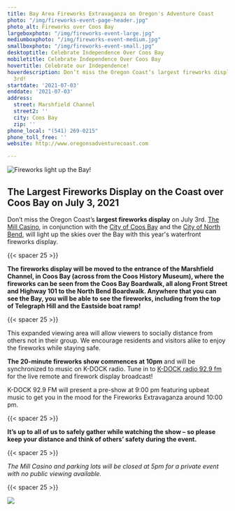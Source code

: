 ```yaml
---
title: Bay Area Fireworks Extravaganza on Oregon's Adventure Coast
photo: "/img/fireworks-event-page-header.jpg"
photo_alt: Fireworks over Coos Bay
largeboxphoto: "/img/fireworks-event-large.jpg"
mediumboxphoto: "/img/fireworks-event-medium.jpg"
smallboxphoto: "/img/fireworks-event-small.jpg"
desktoptitle: Celebrate Independence Over Coos Bay
mobiletitle: Celebrate Independence Over Coos Bay
hovertitle: Celebrate our Independence!
hoverdescription: Don’t miss the Oregon Coast’s largest fireworks display on July
  3rd!
startdate: '2021-07-03'
enddate: '2021-07-03'
address:
  street: Marshfield Channel
  street2: ''
  city: Coos Bay
  zip: ''
phone_local: "(541) 269-0215"
phone_toll_free: ''
website: http://www.oregonsadventurecoast.com

---
```

![Fireworks light up the Bay!](/img/stevenm-2016-103-3rjuly1.jpg "Fireworks light up the Bay!")

## The Largest Fireworks Display on the Coast over Coos Bay on July 3, 2021

Don’t miss the Oregon Coast’s **largest fireworks display** on July 3rd. [The Mill Casino](https://www.kokwelresorts.com/coos-bay/), in conjunction with the [City of Coos Bay](http://coosbay.org/) and the [City of North Bend](https://www.northbendoregon.us/), will light up the skies over the Bay with this year's waterfront fireworks display.

{{< spacer 25 >}}

**The fireworks display will be moved to the entrance of the Marshfield Channel, in Coos Bay (across from the Coos History Museum), where the fireworks can be seen from the Coos Bay Boardwalk, all along Front Street and Highway 101 to the North Bend Boardwalk. Anywhere that you can see the Bay, you will be able to see the fireworks, including from the top of Telegraph Hill and the Eastside boat ramp!**

{{< spacer 25 >}}

This expanded viewing area will allow viewers to socially distance from others not in their group. We encourage residents and visitors alike to enjoy the fireworks while staying safe.

**The 20-minute fireworks show commences at 10pm** and will be synchronized to music on K-DOCK radio.  Tune in to [K-DOCK radio 92.9 fm](https://kdockfm.com/) for the live remote and firework display broadcast!

K-DOCK 92.9 FM will present a pre-show at 9:00 pm featuring upbeat music to get you in the mood for the Fireworks Extravaganza around 10:00 pm.

{{< spacer 25 >}}

**It’s up to all of us to safely gather while watching the show – so please keep your distance and think of others’ safety during the event.**

{{< spacer 25 >}}

_The Mill Casino and parking lots will be closed at 5pm for a private event with no public viewing available._

{{< spacer 25 >}}

![](/img/06-08-18-fireworks-at-the-mill.jpg)